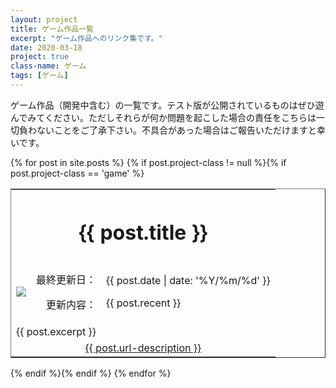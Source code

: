 ```yaml
---
layout: project
title: ゲーム作品一覧
excerpt: "ゲーム作品へのリンク集です。"
date: 2020-03-18
project: true
class-name: ゲーム
tags: [ゲーム]
---
```


ゲーム作品（開発中含む）の一覧です。テスト版が公開されているものはぜひ遊んでみてください。ただしそれらが何か問題を起こした場合の責任をこちらは一切負わないことをご了承下さい。不具合があった場合はご報告いただけますと幸いです。

<div>
  {% for post in site.posts %}
    {% if post.project-class != null %}{% if post.project-class == 'game' %}
      <div class="content" id="{{ post.aname }}">
        <table border="1" rules="none" cellpadding="15">
          <tr>
            <th colspan="3" align="center">
              <h1>{{ post.title }}</h1>
            </th>
          </tr>
          <tr>
            <td>
              <img src = "{{ site.img }}/{{ post.aname }}-logo.png">
            </td>
            <td align="right">
              <p>最終更新日：</p>
              <p>更新内容：</p>
            </td>
            <td>
              <p>{{ post.date | date: '%Y/%m/%d' }}</p>
              <p>{{ post.recent }}</p>
            </td>
          </tr>
          <tr>
            <td colspan="3">
              {{ post.excerpt }}
            </td>
          </tr>
          <tr>
            <td colspan="3" align="center">
              <span style="padding : 10px">
                <a class="btn zoombtn" href="{{ post.url }}">
                  {{ post.url-description }}
                </a>
              </span>
            </td>
          </tr>
        </table>
      </div>
    {% endif %}{% endif %}
  {% endfor %}
</div>

